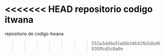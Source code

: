 <<<<<<< HEAD
repositorio codigo itwana
=======
repositorio de codigo itwana
>>>>>>> 552a3dd9a51a66b14642fb5dbd6935ffcd5c8a8e
